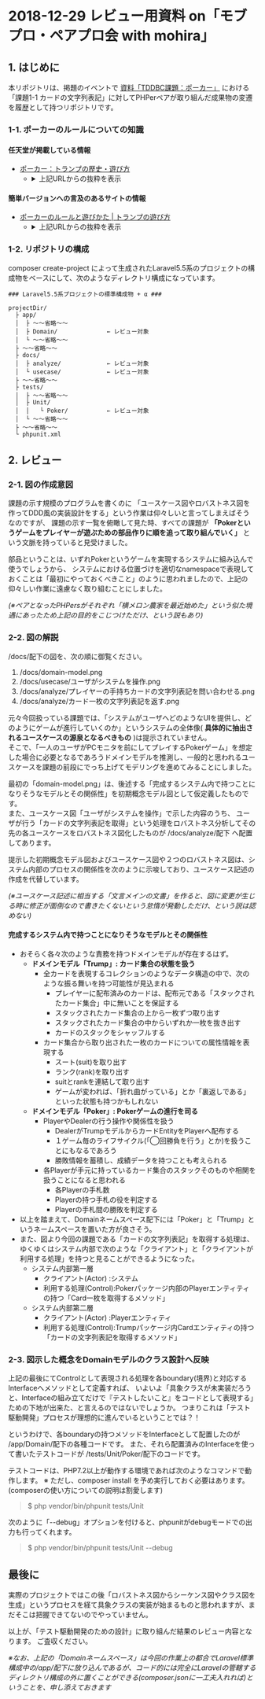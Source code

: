 # 2018-12-29 レビュー用資料 on「モブプロ・ペアプロ会 with mohira」

## 1. はじめに

本リポジトリは、掲題のイベントで [資料「TDDBC課題：ポーカー」](http://devtesting.jp/tddbc/?TDDBC仙台07%2F課題) における「課題1-1 カードの文字列表記」に対してPHPerペアが取り組んだ成果物の変遷を履歴として持つリポジトリです。

### 1-1. ポーカーのルールについての知識

#### 任天堂が掲載している情報
     
* [ポーカー：トランプの歴史・遊び方](https://www.nintendo.co.jp/n09/trump_games/poker/index.html)
    * <details><summary>上記URLからの抜粋を表示</summary>

          遊び方
              1.各プレイヤーは参加チップとして1枚ずつ場に出します。
          
              2.親は、よく切ったカードを左側の人から順に1枚ずつ伏せて、手持ちが5枚ずつになるように
                配ります。残りはストックとします。
          
              3.配られた手札を見て、親の左側の人から「ビッド」か「パス」かを順に宣言していきます。
                誰か1人がビッドしたら、それ以後の人はパスできません。
          
              4.最初にビッドする人は、チップの枚数を言って場に出します。
                (チップは最高何枚までと、決めておいた方がよいでしょう。)
          
              5.次の人からは、コールかレイズかドロップでゲームを進めます。レイズする人は、チップの枚数を
                言わねばなりません。
          
              6.最高のビッドに対して、誰もレイズをしないままに1巡したら、第1回目のビッドは終りです。
          
              7.ゲームに残った人が3人以上いた場合は、親の左側に近い人から手札を交換、ドローをします。
          
              8.より強い役をつくるために、手札の中の不要なカードを場に伏せて出し、捨てた枚数だけ
                親からもらいます。親は自分で交換しますが、何枚交換したかを告げます。
                そして、それぞれ新しい手札を検討します。
          
              9.ストック・カードがなくなった時は、捨て札を集めてよく切り、使います。
          
             10.ドローが済むと、第2回目のビッドです。新しい手札を検討し、第1回目の最初にビッドした
                人から「ビッド」か「チェック」の宣言をしていきます。
                この時、誰か1人がビッドをしたら、それ以降の人はチェックできません。
          
             11.そして前回同様にコール・レイズ・ドロップをしてゲームを進めます。
          
             12.最高のビッドに対して誰もレイズしないまま1巡した時、このせりは終了です。手札を公開し、
                他のプレイヤーと比べます。その中で最強のポーカー・ハンド(役)をもった人が勝ちとなり、
                場にあるチップを全部獲得します。
          
             13.また、他のすべてのプレイヤーがドロップをした場合も同じです。
          
             14.こうして何回かゲームを続け、最終的には1番多くのチップを持っている人から順に、
                1位、2位、3位……となります。

      </details>

#### 簡単バージョンへの言及のあるサイトの情報

* [ポーカーのルールと遊びかた | トランプの遊び方](https://www.card-asobi.com/poker.html)
     * <details><summary>上記URLからの抜粋を表示</summary>

               ポーカーかんたんバーションのルール・進め方
               
               ドローポーカーのかんたんバージョンを紹介（しょうかい）します。
               チップはかけないで行うトランプゲームです。
               3回トランプを交換して、組み合わせが一番強い人が勝ちです。

               1.カードを配る
               親の役の人は1人5枚ずつカードを裏向きに配って、残りは山札（やまふだ）にします。 

               2.手札を交換（こうかん）する
               親の左どなりの人から順番に、自分の手札のいらないカードを山札と交換できます。
               1枚～5枚自由に変えることができます。

               3.手札の一番強い人が勝ち
               ぜんいんが3回カードを交換したら終わりです。

               それぞれの手札をみせて、1番強い組み合わせの人が勝ちです。

     </details>
 
### 1-2. リポジトリの構成

composer create-project によって生成されたLaravel5.5系のプロジェクトの構成物をベースにして、次のようなディレクトリ構成になっています。

```
### Laravel5.5系プロジェクトの標準構成物 + α ###

projectDir/
  ├ app/
  │  ├ ～～省略～～
  │  ├ Domain/              ← レビュー対象
  │  └ ～～省略～～
  ├ ～～省略～～
  ├ docs/
  │  ├ analyze/             ← レビュー対象
  │  └ usecase/             ← レビュー対象
  ├ ～～省略～～
  ├ tests/
  │  ├ ～～省略～～
  │  ├ Unit/
  │  │   └ Poker/           ← レビュー対象
  │  └ ～～省略～～
  ├ ～～省略～～
  └ phpunit.xml

```

## 2. レビュー

### 2-1. 図の作成意図

課題の示す規模のプログラムを書くのに
「ユースケース図やロバストネス図を作ってDDD風の実装設計をする」という作業は仰々しいと言ってしまえばそうなのですが、
課題の示す一覧を俯瞰して見た時、すべての課題が **「Pokerというゲームをプレイヤーが遊ぶための部品作りに順を追って取り組んでいく」** という文脈を持っていると見受けました。

部品ということは、いずれPokerというゲームを実現するシステムに組み込んで使うでしょうから、
システムにおける位置づけを適切なnamespaceで表現しておくことは「最初にやっておくべきこと」のように思われましたので、上記の仰々しい作業に遠慮なく取り組むことにしました。

*(※ペアとなったPHPersがそれぞれ「横メロン農家を最近始めた」という似た境遇にあったため上記の目的をこじつけただけ、という説もあり)*

### 2-2. 図の解説

/docs/配下の図を、次の順に御覧ください。

1. /docs/domain-model.png
1. /docs/usecase/ユーザがシステムを操作.png
2. /docs/analyze/プレイヤーの手持ちカードの文字列表記を問い合わせる.png
3. /docs/analyze/カード一枚の文字列表記を返す.png

元々今回扱っている課題では、「システムがユーザへどのようなUIを提供し、どのようにゲームが進行していくのか」というシステムの全体像( **具体的に抽出されるユースケースの源泉となるべきもの** )は提示されていません。  
そこで、「一人のユーザがPCモニタを前にしてプレイするPokerゲーム」を想定した場合に必要となるであろうドメインモデルを推測し、一般的と思われるユースケースを課題の前段にでっち上げてモデリングを進めてみることにしました。

最初の「domain-model.png」は、後述する「完成するシステム内で持つことになりそうなモデルとその関係性」を初期概念モデル図として仮定義したものです。  
また、ユースケース図「ユーザがシステムを操作」で示した内容のうち、
ユーザが行う「カードの文字列表記を取得」という処理をロバストネス分析してその先の各ユースケースをロバストネス図化したものが
/docs/analyze/配下
へ配置してあります。

提示した初期概念モデル図およびユースケース図や２つのロバストネス図は、システム内部のプロセスの関係性を次のように示唆しており、ユースケース記述の作成を代替しています。

*(※ユースケース記述に相当する「文言メインの文書」を作ると、図に変更が生じる時に修正が面倒なので書きたくないという怠惰が発動しただけ、という説は認めない)*

#### 完成するシステム内で持つことになりそうなモデルとその関係性

* おそらく各々次のような責務を持つドメインモデルが存在するはず。
    * **ドメインモデル「Trump」: カード集合の状態を扱う**
        * 全カードを表現するコレクションのようなデータ構造の中で、次のような振る舞いを持つ可能性が見込まれる
            * プレイヤーに配布済みのカードは、配布元である「スタックされたカード集合」中に無いことを保証する
            * スタックされたカード集合の上から一枚ずつ取り出す
            * スタックされたカード集合の中からいずれか一枚を抜き出す
            * カードのスタックをシャッフルする
        * カード集合から取り出された一枚のカードについての属性情報を表現する
            * スート(suit)を取り出す
            * ランク(rank)を取り出す
            * suitとrankを連結して取り出す
            * ゲームが変われば、「折れ曲がっている」とか「裏返しである」といった状態も持つかもしれない
    * **ドメインモデル「Poker」: Pokerゲームの進行を司る**
        * PlayerやDealerの行う操作や関係性を扱う
            * DealerがTrumpモデルからカードEntityをPlayerへ配布する
            * １ゲーム毎のライフサイクル(「◯回勝負を行う」とか)を扱うことにもなるであろう
            * 勝敗情報を蓄積し、成績データを持つことも考えられる
        * 各Playerが手元に持っているカード集合のスタックそのものや相関を扱うことになると思われる
            * 各Playerの手札数
            * Playerの持つ手札の役を判定する
            * Playerの手札間の勝敗を判定する
* 以上を踏まえて、Domainネームスペース配下には「Poker」と「Trump」というネームスペースを置いた方が良さそう。
* また、図より今回の課題である「カードの文字列表記」を取得する処理は、ゆくゆくはシステム内部で次のような「クライアント」と「クライアントが利用する処理」を持つと見ることができるようになった。
    * システム内部第一層
        * クライアント(Actor)  :システム
        * 利用する処理(Control):Pokerパッケージ内部のPlayerエンティティの持つ「Card一枚を取得するメソッド」
    * システム内部第二層
        * クライアント(Actor)  :Playerエンティティ
        * 利用する処理(Control):Trumpパッケージ内Cardエンティティの持つ「カードの文字列表記を取得するメソッド」

### 2-3. 図示した概念をDomainモデルのクラス設計へ反映

上記の最後にてControlとして表現される処理を各boundary(境界)と対応するInterfaceへメソッドとして定義すれば、
いよいよ「具象クラスが未実装だろうと、Interfaceの組み立てだけで『テストしたいこと』をコードとして表現する」ための下地が出来た、と言えるのではないでしょうか。
つまりこれは「テスト駆動開発」プロセスが理想的に進んでいるということでは？！

というわけで、各boundaryの持つメソッドをInterfaceとして配置したのが
/app/Domain/配下の各種コードです。
また、それら配置済みのInterfaceを使って書いたテストコードが
/tests/Unit/Poker/配下のコードです。

テストコードは、PHP7.2以上が動作する環境であれば次のようなコマンドで動作します。
※ ただし、composer install を予め実行しておく必要はあります。(composerの使い方についての説明は割愛します)
> $ php vendor/bin/phpunit tests/Unit

次のように「--debug」オプションを付けると、phpunitがdebugモードでの出力も行ってくれます。
> $ php vendor/bin/phpunit tests/Unit --debug



## 最後に

実際のプロジェクトではこの後「ロバストネス図からシーケンス図やクラス図を生成」というプロセスを経て具象クラスの実装が始まるものと思われますが、まだそこは把握できてないのでやっていません。

以上が、「テスト駆動開発のための設計」に取り組んだ結果のレビュー内容となります。
ご査収ください。


*※なお、上記の「Domainネームスペース」は今回の作業上の都合でLaravel標準構成中の/app/配下に放り込んであるが、コード的には完全にLaravelの管轄するディレクトリ構成の外に置くことができる(composer.jsonに一工夫入れれば)ということを、申し添えておきます*


